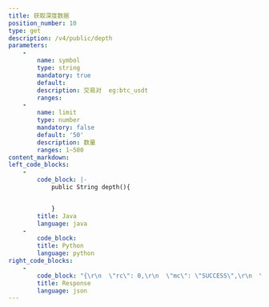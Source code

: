 ```yaml
---
title: 获取深度数据
position_number: 10
type: get
description: /v4/public/depth
parameters:
    -
        name: symbol
        type: string
        mandatory: true
        default:
        description: 交易对  eg:btc_usdt
        ranges:
    -
        name: limit
        type: number
        mandatory: false
        default: '50'
        description: 数量
        ranges: 1~500
content_markdown:
left_code_blocks:
    -
        code_block: |-
            public String depth(){


            }
        title: Java
        language: java
    -
        code_block:
        title: Python
        language: python
right_code_blocks:
    -
        code_block: "{\r\n  \"rc\": 0,\r\n  \"mc\": \"SUCCESS\",\r\n  \"ma\": [],\r\n  \"result\": {\r\n    \"timestamp\": 1662445330524,  //时间戳\r\n    \"lastUpdateId\": 137333589606963580,  //最后更新记录\r\n    \"bids\": [     //买盘([?][0]=价位;[?][1]=挂单量)\r\n      [\r\n        \"200.0000\",   //价位\r\n        \"0.996000\"    //挂单量\r\n      ],\r\n      [\r\n        \"100.0000\",\r\n        \"0.001000\"\r\n      ],\r\n      [\r\n        \"20.0000\",\r\n        \"10.000000\"\r\n      ]\r\n    ],\r\n    \"asks\": []    //卖盘([?][0]=价位;[?][1]=挂单量)\r\n  }\r\n}"
        title: Response
        language: json
---
```

